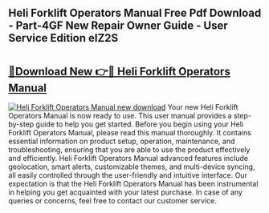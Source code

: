 ## Heli Forklift Operators Manual Free Pdf Download - Part-4GF New Repair Owner Guide - User Service Edition eIZ2S

# <h2><a href="http://bc46295.oget.top/?id=Heli+Forklift+Operators+Manual">🔗Download New 👉🔴 Heli Forklift Operators Manual</a></h2>

[![Heli Forklift Operators Manual new download](https://i.imgur.com/5g1atiW.png)](http://bc46295.oget.top/?id=Heli+Forklift+Operators+Manual)
Your new Heli Forklift Operators Manual is now ready to use. This user manual provides a step-by-step guide to help you get started. Before you begin using your Heli Forklift Operators Manual, please read this manual thoroughly. It contains essential information on product setup, operation, maintenance, and troubleshooting, ensuring that you are able to use the product effectively and efficiently. Heli Forklift Operators Manual advanced features include geolocation, smart alerts, customizable themes, and multi-device syncing, all easily controlled through the user-friendly and intuitive interface. Our expectation is that the Heli Forklift Operators Manual has been instrumental in helping you get acquainted with your latest purchase. In case of any queries or concerns, feel free to contact our customer service.
